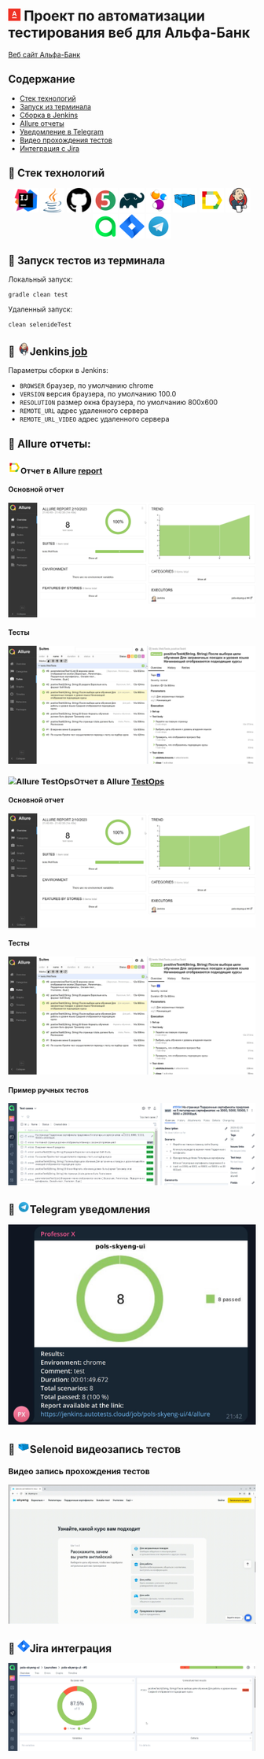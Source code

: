 # <a href="https://alfabank.ru/"><img src="/images/logos/AlfaLogo.png" width="25" height="25"  alt="IDEA"/></a> Проект по автоматизации тестирования веб для Альфа-Банк

<a target="_blank" href="https://alfabank.ru/">Веб сайт Альфа-Банк</a>

## Содержание
- [Стек технологий](#bookmark--Cтек-технологий)
- [Запуск из терминала](#bookmark--Запуск-тестов-из-терминала)
- [Сборка в Jenkins](#bookmark--jenkins--job-)
- [Allure отчеты](#bookmark--Allure-отчеты)
- [Уведомление в Telegram](#bookmark--уведомление-в-telegram)
- [Видео прохождения тестов](#bookmark--видеозапись-тестов)
- [Интеграция с Jira](#bookmark--Интеграция-с-Jira)

## :bookmark: Стек технологий
<p align="center">
<a href="https://www.jetbrains.com/idea/"><img src="/images/logos/IDEA.svg" width="50" height="50"  alt="IDEA"/></a>
<a href="https://www.java.com/"><img src="/images/logos/Java.svg" width="50" height="50"  alt="Java"/></a>
<a href="https://github.com/"><img src="/images/logos/Github.svg" width="50" height="50"  alt="Github"/></a>
<a href="https://junit.org/junit5/"><img src="/images/logos/JUnit5.svg" width="50" height="50"  alt="JUnit5"/></a>
<a href="https://gradle.org/"><img src="/images/logos/Gradle.svg" width="50" height="50"  alt="Gradle"/></a>
<a href="https://selenide.org/"><img src="/images/logos/Selenide.svg" width="50" height="50"  alt="Selenide"/></a>
<a href="https://aerokube.com/selenoid/"><img src="/images/logos/Selenoid.svg" width="50" height="50"  alt="Selenoid"/></a>
<a href="https://github.com/allure-framework/allure2"><img src="/images/logos/Allure.svg" width="50" height="50"  alt="Allure"/></a>
<a href="https://www.jenkins.io/"><img src="/images/logos/Jenkins.svg" width="50" height="50"  alt="Jenkins"/></a>
<a href="https://qameta.io/"><img src="/images/logos/Allure_TO.svg" width="50" height="50"  alt="Allure TestOps"/></a>
<a href="https://www.atlassian.com/software/jira/"><img src="/images/logos/Jira.svg" width="50" height="50"  alt="Jira"/></a>
<a href="https://web.telegram.org/"><img src="/images/logos/Telegram.svg" width="50" height="50"  alt="Telegram"/></a>
</p>

## :bookmark: Запуск тестов из терминала
Локальный запуск:
```
gradle clean test
```
Удаленный запуск:
```
clean selenideTest
```
## :bookmark: <img src="/images/logos/Jenkins.svg" width="25" height="25"  alt="Jenkins"/>Jenkins</a><a target="_blank" href="https://jenkins.autotests.cloud/job/golem272_fast/"> job </a>

Параметры сборки в Jenkins:

- <code>BROWSER</code> браузер, по умолчанию chrome
- <code>VERSION</code> версия браузера, по умолчанию 100.0
- <code>RESOLUTION</code> размер окна браузера, по умолчанию 800x600
- <code>REMOTE_URL</code> адрес удаленного сервера
- <code>REMOTE_URL_VIDEO</code> адрес удаленного сервера

## :bookmark: Allure отчеты:
### <img src="/images/logos/Allure.svg" width="25" height="25"  alt="Allure"/>Отчет в Allure</a> <a target="_blank" href="https://jenkins.autotests.cloud/job/golem272_fast/allure/"> report</a>
#### Основной отчет
<p align="center">
<img title="Allure Overview Dashboard" src="/images/screens/overview.jpg">
</p>

#### Тесты
<p align="center">
<img title="Allure Suites" src="/images/screens/tests.jpg">
</p>

### <img src="/images/logos/Allure TestOps.svg" width="25" height="25"  alt="Allure TestOps"/>Отчет в Allure</a> <a target="_blank" href="https://allure.autotests.cloud/jobrun/19967"> TestOps</a>
#### Основной отчет
<p align="center">
<img title="Allure Overview Dashboard" src="/images/screens/overview.jpg">
</p>

#### Тесты
<p align="center">
<img title="Allure Suites" src="/images/screens/tests.jpg">
</p>

#### Пример ручных тестов
<p align="center">
  <img title="Allure TestOps manual tests" src="/images/screens/manual.jpg">
</p>

## :bookmark: <img src="/images/logos/Telegram.svg" width="25" height="25"  alt="Telegram"/>Telegram уведомления</a>

<p align="center">
<img title="Allure Overview Dashboard" src="/images/screens/telegram.jpg">
</p>

## :bookmark: <img src="/images/logos/Selenoid.svg" width="25" height="25" alt="Selenoid"/>Selenoid видеозапись тестов</a>

### Видео запись прохождения тестов
<p align="center">
  <img title="Selenoid video for test4" src="/images/gif/test4.gif">
</p>

## :bookmark: <img src="/images/logos/Jira.svg" width="25" height="25" alt="Jira"/>Jira интеграция</a>

<p align="center">
  <img title="Allure TestOps overview" src="/images/screens/testops_overview.jpg">
</p>


